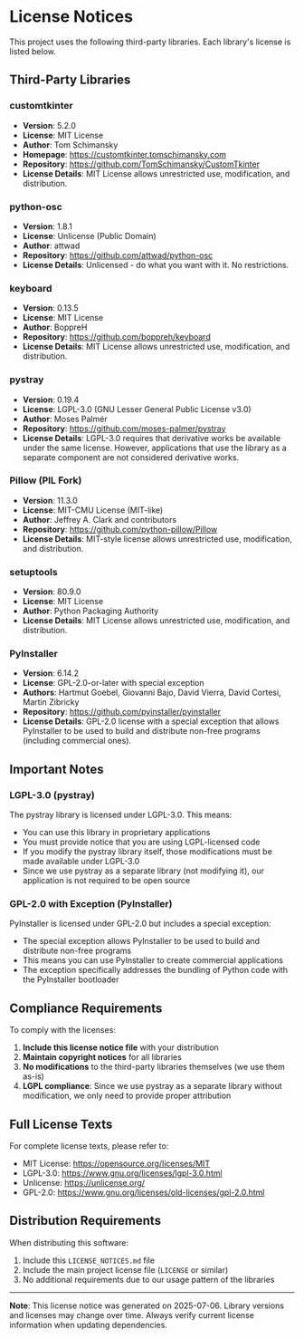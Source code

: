 # License Notices

This project uses the following third-party libraries. Each library's license is listed below.

## Third-Party Libraries

### customtkinter
- **Version**: 5.2.0
- **License**: MIT License
- **Author**: Tom Schimansky
- **Homepage**: https://customtkinter.tomschimansky.com
- **Repository**: https://github.com/TomSchimansky/CustomTkinter
- **License Details**: MIT License allows unrestricted use, modification, and distribution.

### python-osc
- **Version**: 1.8.1
- **License**: Unlicense (Public Domain)
- **Author**: attwad
- **Repository**: https://github.com/attwad/python-osc
- **License Details**: Unlicensed - do what you want with it. No restrictions.

### keyboard
- **Version**: 0.13.5
- **License**: MIT License
- **Author**: BoppreH
- **Repository**: https://github.com/boppreh/keyboard
- **License Details**: MIT License allows unrestricted use, modification, and distribution.

### pystray
- **Version**: 0.19.4
- **License**: LGPL-3.0 (GNU Lesser General Public License v3.0)
- **Author**: Moses Palmér
- **Repository**: https://github.com/moses-palmer/pystray
- **License Details**: LGPL-3.0 requires that derivative works be available under the same license. However, applications that use the library as a separate component are not considered derivative works.

### Pillow (PIL Fork)
- **Version**: 11.3.0
- **License**: MIT-CMU License (MIT-like)
- **Author**: Jeffrey A. Clark and contributors
- **Repository**: https://github.com/python-pillow/Pillow
- **License Details**: MIT-style license allows unrestricted use, modification, and distribution.

### setuptools
- **Version**: 80.9.0
- **License**: MIT License
- **Author**: Python Packaging Authority
- **License Details**: MIT License allows unrestricted use, modification, and distribution.

### PyInstaller
- **Version**: 6.14.2
- **License**: GPL-2.0-or-later with special exception
- **Authors**: Hartmut Goebel, Giovanni Bajo, David Vierra, David Cortesi, Martin Zibricky
- **Repository**: https://github.com/pyinstaller/pyinstaller
- **License Details**: GPL-2.0 license with a special exception that allows PyInstaller to be used to build and distribute non-free programs (including commercial ones).

## Important Notes

### LGPL-3.0 (pystray)
The pystray library is licensed under LGPL-3.0. This means:
- You can use this library in proprietary applications
- You must provide notice that you are using LGPL-licensed code
- If you modify the pystray library itself, those modifications must be made available under LGPL-3.0
- Since we use pystray as a separate library (not modifying it), our application is not required to be open source

### GPL-2.0 with Exception (PyInstaller)
PyInstaller is licensed under GPL-2.0 but includes a special exception:
- The special exception allows PyInstaller to be used to build and distribute non-free programs
- This means you can use PyInstaller to create commercial applications
- The exception specifically addresses the bundling of Python code with the PyInstaller bootloader

## Compliance Requirements

To comply with the licenses:

1. **Include this license notice file** with your distribution
2. **Maintain copyright notices** for all libraries
3. **No modifications** to the third-party libraries themselves (we use them as-is)
4. **LGPL compliance**: Since we use pystray as a separate library without modification, we only need to provide proper attribution

## Full License Texts

For complete license texts, please refer to:
- MIT License: https://opensource.org/licenses/MIT
- LGPL-3.0: https://www.gnu.org/licenses/lgpl-3.0.html
- Unlicense: https://unlicense.org/
- GPL-2.0: https://www.gnu.org/licenses/old-licenses/gpl-2.0.html

## Distribution Requirements

When distributing this software:
1. Include this `LICENSE_NOTICES.md` file
2. Include the main project license file (`LICENSE` or similar)
3. No additional requirements due to our usage pattern of the libraries

---

**Note**: This license notice was generated on 2025-07-06. Library versions and licenses may change over time. Always verify current license information when updating dependencies.
